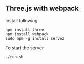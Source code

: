 ## Three.js with webpack

Install following

```
npm install three
npm install webpack
sudo npm -g install servez
```

To start the server

```
./run.sh
```
